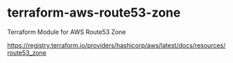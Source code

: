 # terraform-aws-route53-zone
Terraform Module for AWS Route53 Zone

https://registry.terraform.io/providers/hashicorp/aws/latest/docs/resources/route53_zone
